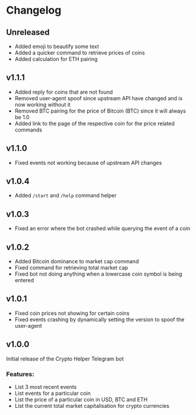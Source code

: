 # Changelog

## Unreleased
- Added emoji to beautify some text
- Added a quicker command to retrieve prices of coins
- Added calculation for ETH pairing

## v1.1.1
- Added reply for coins that are not found
- Removed user-agent spoof since upstream API have changed and is now working without it
- Removed BTC pairing for the price of Bitcoin (BTC) since it will always be 1.0 
- Added link to the page of the respective coin for the price related commands

## v1.1.0
- Fixed events not working because of upstream API changes

## v1.0.4
- Added `/start` and `/help` command helper

## v1.0.3
- Fixed an error where the bot crashed while querying the event of a coin

## v1.0.2
- Added Bitcoin dominance to market cap command
- Fixed command for retrieving total market cap
- Fixed bot not doing anything when a lowercase coin symbol is being entered

## v1.0.1
- Fixed coin prices not showing for certain coins
- Fixed events crashing by dynamically setting the version to spoof the user-agent

## v1.0.0
Initial release of the Crypto Helper Telegram bot

### Features:
- List 3 most recent events
- List events for a particular coin
- List the price of a particular coin in USD, BTC and ETH
- List the current total market capitalisation for crypto currencies